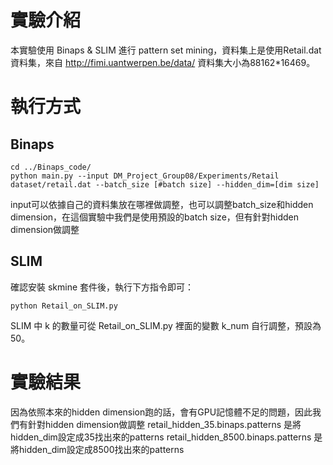 # 實驗介紹

本實驗使用 Binaps & SLIM 進行 pattern set mining，資料集上是使用Retail.dat資料集，來自 http://fimi.uantwerpen.be/data/
資料集大小為88162*16469。

# 執行方式
## Binaps
```
cd ../Binaps_code/  
python main.py --input DM_Project_Group08/Experiments/Retail dataset/retail.dat --batch_size [#batch size] --hidden_dim=[dim size]
```
input可以依據自己的資料集放在哪裡做調整，也可以調整batch_size和hidden dimension，在這個實驗中我們是使用預設的batch size，但有針對hidden dimension做調整
## SLIM
確認安裝 skmine 套件後，執行下方指令即可：
```
python Retail_on_SLIM.py
```
SLIM 中 k 的數量可從 Retail_on_SLIM.py 裡面的變數 k_num 自行調整，預設為 50。
# 實驗結果

因為依照本來的hidden dimension跑的話，會有GPU記憶體不足的問題，因此我們有針對hidden dimension做調整
retail_hidden_35.binaps.patterns 是將hidden_dim設定成35找出來的patterns
retail_hidden_8500.binaps.patterns 是將hidden_dim設定成8500找出來的patterns
